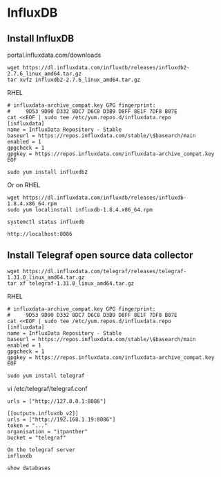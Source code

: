 # InfluxDB

## Install InfluxDB

portal.influxdata.com/downloads

```
wget https://dl.influxdata.com/influxdb/releases/influxdb2-2.7.6_linux_amd64.tar.gz
tar xvfz influxdb2-2.7.6_linux_amd64.tar.gz
```

RHEL
```
# influxdata-archive_compat.key GPG fingerprint:
#     9D53 9D90 D332 8DC7 D6C8 D3B9 D8FF 8E1F 7DF8 B07E
cat <<EOF | sudo tee /etc/yum.repos.d/influxdata.repo
[influxdata]
name = InfluxData Repository - Stable
baseurl = https://repos.influxdata.com/stable/\$basearch/main
enabled = 1
gpgcheck = 1
gpgkey = https://repos.influxdata.com/influxdata-archive_compat.key
EOF

sudo yum install influxdb2
```

Or on RHEL
```
wget https://dl.influxdata.com/influxdb/releases/influxdb-1.8.4.x86_64.rpm
sudo yum localinstall influxdb-1.8.4.x86_64.rpm
```

```
systemctl status influxdb
```

```
http://localhost:8086
```

## Install Telegraf open source data collector

```
wget https://dl.influxdata.com/telegraf/releases/telegraf-1.31.0_linux_amd64.tar.gz
tar xf telegraf-1.31.0_linux_amd64.tar.gz
```

RHEL
```
# influxdata-archive_compat.key GPG fingerprint:
#     9D53 9D90 D332 8DC7 D6C8 D3B9 D8FF 8E1F 7DF8 B07E
cat <<EOF | sudo tee /etc/yum.repos.d/influxdata.repo
[influxdata]
name = InfluxData Repository - Stable
baseurl = https://repos.influxdata.com/stable/\$basearch/main
enabled = 1
gpgcheck = 1
gpgkey = https://repos.influxdata.com/influxdata-archive_compat.key
EOF

sudo yum install telegraf
```

vi /etc/telegraf/telegraf.conf
```
urls = ["http://127.0.0.1:8086"]
```

```
[[outputs.influxdb_v2]]
urls = ["http://192.168.1.19:8086"]
token = "..."
organisation = "itpanther"
bucket = "telegraf"
```



```
On the telegraf server
influxdb

show databases
```

